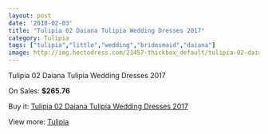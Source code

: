 ```yaml
---
layout: post
date: '2018-02-03'
title: "Tulipia 02 Daiana Tulipia Wedding Dresses 2017"
category: Tulipia
tags: ["tulipia","little","wedding","bridesmaid","daiana"]
image: http://img.hectodress.com/21457-thickbox_default/tulipia-02-daiana-tulipia-wedding-dresses-2013.jpg
---
```

Tulipia 02 Daiana Tulipia Wedding Dresses 2017

On Sales: **$265.76**
<a href="https://www.hectodress.com/tulipia/9966-tulipia-02-daiana-tulipia-wedding-dresses-2013.html"><amp-img layout="responsive" width="600" height="600" src="//img.hectodress.com/21457-thickbox_default/tulipia-02-daiana-tulipia-wedding-dresses-2013.jpg" alt="Tulipia 02 Daiana Tulipia Wedding Dresses 2017 0" /></a>
<a href="https://www.hectodress.com/tulipia/9966-tulipia-02-daiana-tulipia-wedding-dresses-2013.html"><amp-img layout="responsive" width="600" height="600" src="//img.hectodress.com/21459-thickbox_default/tulipia-02-daiana-tulipia-wedding-dresses-2013.jpg" alt="Tulipia 02 Daiana Tulipia Wedding Dresses 2017 1" /></a>
<a href="https://www.hectodress.com/tulipia/9966-tulipia-02-daiana-tulipia-wedding-dresses-2013.html"><amp-img layout="responsive" width="600" height="600" src="//img.hectodress.com/21458-thickbox_default/tulipia-02-daiana-tulipia-wedding-dresses-2013.jpg" alt="Tulipia 02 Daiana Tulipia Wedding Dresses 2017 2" /></a>

Buy it: [Tulipia 02 Daiana Tulipia Wedding Dresses 2017](https://www.hectodress.com/tulipia/9966-tulipia-02-daiana-tulipia-wedding-dresses-2013.html "Tulipia 02 Daiana Tulipia Wedding Dresses 2017")

View more: [Tulipia](https://www.hectodress.com/166-tulipia "Tulipia")